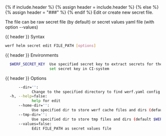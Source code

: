 {% if include.header %}
{% assign header = include.header %}
{% else %}
{% assign header = "###" %}
{% endif %}
Edit or create new secret file.

The file can be raw secret file (by default) or secret values yaml file (with option --values)

{{ header }} Syntax

```bash
werf helm secret edit FILE_PATH [options]
```

{{ header }} Environments

```bash
  $WERF_SECRET_KEY  Use specified secret key to extract secrets for the deploy; recommended way to 
                    set secret key in CI-system
```

{{ header }} Options

```bash
      --dir='':
            Change to the specified directory to find werf.yaml config
  -h, --help=false:
            help for edit
      --home-dir='':
            Use specified dir to store werf cache files and dirs (default $WERF_HOME or ~/.werf)
      --tmp-dir='':
            Use specified dir to store tmp files and dirs (default $WERF_TMP_DIR or system tmp dir)
      --values=false:
            Edit FILE_PATH as secret values file
```

